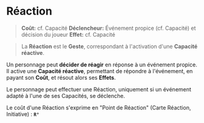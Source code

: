 # Réaction

> **Coût:** cf. Capacité
> **Déclencheur:** Événement propice (cf. Capacité) et décision du joueur
> **Effet:** cf. Capacité

> La **Réaction** est le **Geste**, correspondant à l'activation d'une **Capacité réactive**.

Un personnage peut **décider de réagir** en réponse à un événement propice. Il active une **Capacité réactive**, permettant de répondre à l'événement, en payant son **Coût**, et résout alors ses **Effets**. 

Le personnage peut effectuer une Réaction, uniquement si un événement adapté à l'une de ses Capacités, se déclenche.

Le coût d'une Réaction s'exprime en "Point de Réaction" (Carte Réaction, Initiative) : **`R°`**
